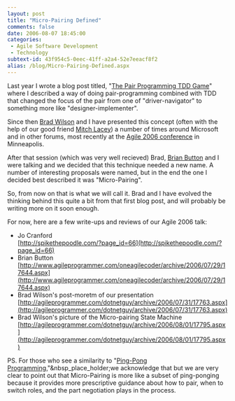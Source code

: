 ```yaml
---
layout: post
title: "Micro-Pairing Defined"
comments: false
date: 2006-08-07 18:45:00
categories:
 - Agile Software Development
 - Technology
subtext-id: 43f954c5-0eec-41ff-a2a4-52e7eeacf8f2
alias: /blog/Micro-Pairing-Defined.aspx
---
```



Last year I wrote a blog post titled, "[The Pair Programming TDD Game](http://www.peterprovost.org/archive/2005/08/29/7377.aspx)" where I described a way of doing pair-programming combined with TDD that changed the focus of the pair from one of "driver-navigator" to something more like "designer-implementer".

Since then [Brad Wilson](http://www.agileprogrammer.com/dotnetguy) and I have presented this concept (often with the help of our good friend [Mitch Lacey](http://blogs.msdn.com/mitchl/default.aspx)) a number of times around Microsoft and in other forums, most recently at the [Agile 2006 conference](http://www.agile2006.com/) in Minneapolis.

After that session (which was very well recieved) Brad, [Brian Button](http://www.agileprogrammer.com/oneagilecoder) and I were talking and we decided that this technique needed a new name. A number of interesting proposals were named, but in the end the one I decided best described it was "Micro-Pairing".

So, from now on that is what we will call it. Brad and I have evolved the thinking behind this quite a bit from that first blog post, and will probably be writing more on it soon enough.

For now, here are a few write-ups and reviews of our Agile 2006 talk:

  * Jo Cranford  
[http://spikethepoodle.com/?page_id=66](http://spikethepoodle.com/?page_id=66)
  * Brian Button  
[http://www.agileprogrammer.com/oneagilecoder/archive/2006/07/29/17644.aspx](http://www.agileprogrammer.com/oneagilecoder/archive/2006/07/29/17644.aspx)
  * Brad Wilson's post-moretm of our presentation  
[http://agileprogrammer.com/dotnetguy/archive/2006/07/31/17763.aspx](http://agileprogrammer.com/dotnetguy/archive/2006/07/31/17763.aspx)
  * Brad Wilson's picture of the Micro-pairing State Machine  
[http://agileprogrammer.com/dotnetguy/archive/2006/08/01/17795.aspx](http://agileprogrammer.com/dotnetguy/archive/2006/08/01/17795.aspx)

PS. For those who see a similarity to "[Ping-Pong Programming](http://c2.com/cgi/wiki?PairProgrammingPingPongPattern),"&nbsp_place_holder;we acknowledge that but we are very clear to point out that Micro-Pairing is more like a subset of ping-ponging because it provides more prescriptive guidance about how to pair, when to switch roles, and the part negotiation plays in the process.
